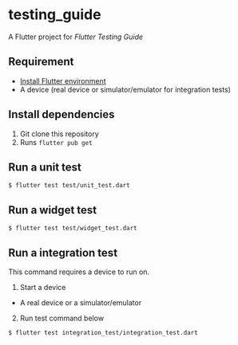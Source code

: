 # testing_guide

A Flutter project for _Flutter Testing Guide_

## Requirement
- [Install Flutter environment](https://docs.flutter.dev/get-started/install)
- A device (real device or simulator/emulator for integration tests)

## Install dependencies
1. Git clone this repository
2. Runs `flutter pub get`

## Run a unit test

```
$ flutter test test/unit_test.dart
```

## Run a widget test

```
$ flutter test test/widget_test.dart
```

## Run a integration test

This command requires a device to run on.

1. Start a device
  - A real device or a simulator/emulator
2. Run test command below
  ```
  $ flutter test integration_test/integration_test.dart
  ```
